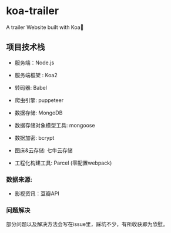 # koa-trailer
A trailer Website built with Koa:rocket:



## 项目技术栈

- 服务端：Node.js

- 服务端框架 : Koa2
- 转码器: Babel
- 爬虫引擎: puppeteer 
- 数据存储: MongoDB
- 数据存储对象模型工具: mongoose
- 数据加密: bcrypt
- 图床&云存储: 七牛云存储
- 工程化构建工具: Parcel (零配置webpack)

### 数据来源:

- 影视资讯：豆瓣API



### 问题解决

部分问题以及解决方法会写在issue里，踩坑不少，有所收获即为欣慰。 









